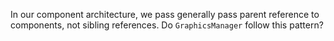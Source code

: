 In our component architecture, we pass generally pass parent reference to components, not sibling references. Do `GraphicsManager` follow this pattern?
